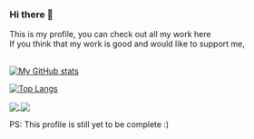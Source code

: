 ### Hi there 👋
This is my profile, you can check out all my work here<br>
If you think that my work is good and would like to support me,<br><br>

[![My GitHub stats](https://github-readme-stats.vercel.app/api?username=MCUxDaredevil&count_private=true&show_icons=true&theme=github_dark&include_all_commits=true)](https://github.com/anuraghazra/github-readme-stats)

[![Top Langs](https://github-readme-stats.vercel.app/api/top-langs/?username=MCUxDaredevil&layout=compact&theme=github_dark)](https://github.com/anuraghazra/github-readme-stats)


<a href="https://github.com/anuraghazra/github-readme-stats">
  <img align="center" src="https://github-readme-stats.vercel.app/api?username=MCUxDaredevil&count_private=true&show_icons=true&theme=github_dark&include_all_commits=true" />
</a>
<a href="https://github.com/anuraghazra/github-readme-stats">
  <img align="center" src="https://github-readme-stats.vercel.app/api/top-langs/?username=MCUxDaredevil&layout=compact&theme=github_dark" />
</a>


PS: This profile is still yet to be complete :)
